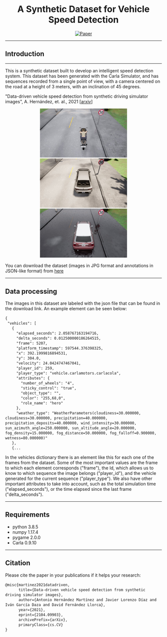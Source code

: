 <div align="center">    
 
# A Synthetic Dataset for Vehicle Speed Detection      
[![Paper](http://img.shields.io/badge/paper-arxiv.2104.09903-B31B1B.svg)](https://arxiv.org/abs/2104.09903)

</div>

---

## Introduction

---

This is a synthetic dataset built to develop an intelligent speed detection system. This dataset has been generated with the Carla Simulator, and has sequences recorded from a single point of view, with a camera centered on the road at a height of 3 meters, with an inclination of 45 degrees.

"Data-driven vehicle speed detection from synthetic driving simulator images", A. Hernández, et. al., 2021 [[arxiv](https://arxiv.org/abs/2104.09903)]

<p align="center">
  <img src="figs/Image01.jpg" width="280" />
  <img src="figs/Image02.jpg" width="280" /> 
  <img src="figs/Image03.jpg" width="280" />
</p>

You can download the dataset (images in JPG format and annotations in JSON-like format) from [here](https://universidaddealcala-my.sharepoint.com/:f:/g/personal/antonio_hernandezm_uah_es/Ekc3fwPznEpBlXMMLf4X6LUBSla5SYtRefCCPG9SPCbxzg?e=GaZTUT)

---
## Data processing

The images in this dataset are labeled with the json file that can be found in the download link. An example element can be seen below:
 
 ```
{
  "vehicles": [
    {
      "elapsed_seconds": 2.058767163194716,
      "delta_seconds": 0.012500000186264515,
      "frame": 5207,
      "platform_timestamp": 597544.376398325,
      "x": 392.1999816894531,
      "y": 304.0,
      "velocity": 24.0424747467041,
      "player_id": 259,
      "player_type": "vehicle.carlamotors.carlacola",
      "attributes": {
        "number_of_wheels": "4",
        "sticky_control": "true",
        "object_type": "",
        "color": "255,68,0",
        "role_name": "hero"
      },
      "weather_type": "WeatherParameters(cloudiness=30.000000, cloudiness=30.000000, precipitation=40.000000, precipitation_deposits=40.000000, wind_intensity=30.000000, sun_azimuth_angle=250.000000, sun_altitude_angle=20.000000, fog_density=15.000000, fog_distance=50.000000, fog_falloff=0.900000, wetness=80.000000)"
    },
    {...
   ```
In the vehicles dictionary there is an element like this for each one of the frames from the dataset. Some of the most important values are the frame to which each element corresponds ("frame"), the Id, which allows us to know to which sequence the image belongs ("player_id"), and the vehicle generated for the current sequence ("player_type"). We also have other important attributes to take into account, such as the total simulation time ("elapsed_seconds"), or the time elapsed since the last frame ("delta_seconds").

---
## Requirements

* python                    3.8.5
* numpy                     1.17.4
* pygame                    2.0.0
* Carla                     0.9.10

---

## Citation
Please cite the paper in your publications if it helps your research: 
```
@misc{martinez2021datadriven,
      title={Data-driven vehicle speed detection from synthetic driving simulator images}, 
      author={Antonio Hernández Martínez and Javier Lorenzo Díaz and Iván García Daza and David Fernández Llorca},
      year={2021},
      eprint={2104.09903},
      archivePrefix={arXiv},
      primaryClass={cs.CV}
}
```

